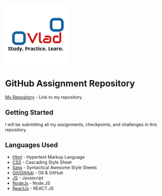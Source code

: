 ![Vlad Logo](https://github.com/Code-7-Classroom/weeklychallenges2020-Vleezy/blob/master/logo-readme.png)
# GitHub Assignment Repository
  [My Repository](https://github.com/Code-7-Classroom/weeklychallenges2020-Vleezy) - Link to my repository.

## Getting Started

I will be submitting all my assignments, checkpoints, and challenges in this repository.

## Languages Used

* [Html](https://www.w3schools.com/html/) - Hypertext Markup Language
* [CSS](https://www.w3schools.com/css/) - Cascading Style Sheet
* [Sass](https://www.w3schools.com/sass/) - Syntactical Awesome Style Sheets
* [Git/GitHub](https://redventures.udemy.com/course/git-and-github-masterclass/learn/) - Git & GitHub
* [JS](https://www.w3schools.com/js/) - Javascript
* [NodeJs](https://www.w3schools.com/nodejs/) - Node.JS
* [ReactJs](https://www.w3schools.com/REACT/) - REACT.JS

